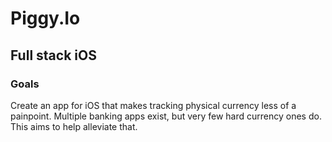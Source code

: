 # Piggy.Io
## Full stack iOS 


### Goals
Create an app for iOS that makes tracking physical currency less
of a painpoint. Multiple banking apps exist, but very few 
hard currency ones do. This aims to help alleviate that.
